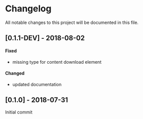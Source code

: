 # Changelog
All notable changes to this project will be documented in this file.

## [0.1.1-DEV] - 2018-08-02

#### Fixed
- missing type for content download element

#### Changed
- updated documentation

## [0.1.0] - 2018-07-31

Initial commit